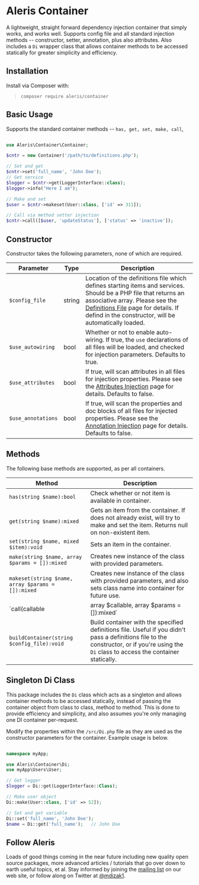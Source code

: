 
# Aleris Container

A lightweight, straight forward dependency injection container that simply works, and works well.  Supports config file and all standard injection methods -- constructor, setter, annotation, plus also attributes.  Also includes a `Di` wrapper class that allows container methods to be accessed statically for greater simplicity and efficiency.

## Installation

Install via Composer with:

> `composer require aleris/container`

## Basic Usage

Supports the standard container methods -- `has, get, set, make, call`,

~~~php

use Aleris\Container\Container;

$cntr = new Container('/path/to/definitions.php');

// Set and get
$cntr->set('full_name', 'John Doe');
// Get service
$logger = $cntr->get(LoggerInterface::class);
$logger->info("Here I am");

// Make and set
$user = $cntr->makeset(User::class, ['id' => 311]);

// Call via method setter injection
$cntr->call([$user, 'updateStatus'], ['status' => 'inactive']);
~~~


## Constructor

Constructor takes the following parameters, none of which are required.

Parameter | Type | Description
------------- |------------- |------------- 
`$config_file` | string | Location of the definitions file which defines starting items and services.  Should be a PHP file that returns an associative array.  Please see the <a href="https://github.com/alerisio/container/blob/master/docs/definitions.md">Definitions File</a> page for details.  If defind in the constructor, will be automatically loaded.
`$use_autowiring` | bool | Whether or not to enable auto-wiring.  If true, the `use` declarations of all files will be loaded, and checked for injection parameters.  Defaults to true.
`$use_attributes` | bool | If true, will scan attributes in all files for injection properties.  Please see the <a href="https://github.com/alerisio/container/blob/master/docs/attributes.md">Attributes Injection</a> page for details.  Defaults to false.
`$use_annotations` | bool | If true, will scan the properties and doc blocks of all files for injected properties.  Please see the <a href="https://github.com/alerisio/container/blob/master/docs/annotations.md">Annotation Injection</a> page for details.  Defaults to false.


## Methods

The following base methods are supported, as per all containers.

Method | Description
------------- |-------------
`has(string $name):bool` | Check whether or not item is available in container.
`get(string $name):mixed` | Gets an item from the container.  If does not already exist, will try to make and set the item.  Returns null on non-existent item.
`set(string $name, mixed $item):void` | Sets an item in the container.
`make(string $name, array $params = []):mixed` | Creates new instance of the class with provided parameters.
`makeset(string $name, array $params = []):mixed` | Creates new instance of the class with provided parameters, and also sets class name into container for future use.
`call(callable | array $callable, array $params = []):mixed` | Used for method / setter injection, and will call given method with injected parameters.  Callable may also be a two element array, the first element being a class name and second being an array of constructor parameters.  
`buildContainer(string $config_file):void` | Build container with the specified definitions file.  Useful if you didn't pass a definitions file to the constructor, or if you're using the `Di` class to access the container statically.


## Singleton Di Class

This package includes the `Di` class which acts as a singleton and allows container methods to be accessed statically, instead of passing the container object from class to class, method to method.  This is done to provide efficiency and simplicity, and also assumes you're only managing one DI container per-request.

Modify the properties within the `/src/Di.php` file as they are used as the constructor parameters for the container.  Example usage is below.

~~~php

namespace myApp;

use Aleris\Container\Di;
use myApp\Users\User;

// Get logger
$logger = Di::get(LoggerInterface::Class);

// Make user object
Di::make(User::class, ['id' => 52]);

// Set and get variable
Di::set('full_name', 'John Doe');
$name = Di::get('full_name');   // John Doe
~~~


## Follow Aleris

Loads of good things coming in the near future including new quality open source packages, more advanced articles / tutorials that go over down to earth useful topics, et al.  Stay informed by joining the <a href="https://apexpl.io/">mailing list</a> on our web site, or follow along on Twitter at <a href="https://twitter.com/mdizak1">@mdizak1</a>.


